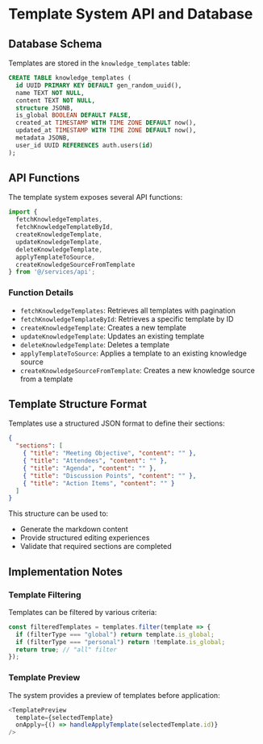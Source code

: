 
# Template System API and Database

## Database Schema

Templates are stored in the `knowledge_templates` table:

```sql
CREATE TABLE knowledge_templates (
  id UUID PRIMARY KEY DEFAULT gen_random_uuid(),
  name TEXT NOT NULL,
  content TEXT NOT NULL,
  structure JSONB,
  is_global BOOLEAN DEFAULT FALSE,
  created_at TIMESTAMP WITH TIME ZONE DEFAULT now(),
  updated_at TIMESTAMP WITH TIME ZONE DEFAULT now(),
  metadata JSONB,
  user_id UUID REFERENCES auth.users(id)
);
```

## API Functions

The template system exposes several API functions:

```typescript
import { 
  fetchKnowledgeTemplates,
  fetchKnowledgeTemplateById,
  createKnowledgeTemplate,
  updateKnowledgeTemplate,
  deleteKnowledgeTemplate,
  applyTemplateToSource,
  createKnowledgeSourceFromTemplate
} from '@/services/api';
```

### Function Details

- `fetchKnowledgeTemplates`: Retrieves all templates with pagination
- `fetchKnowledgeTemplateById`: Retrieves a specific template by ID
- `createKnowledgeTemplate`: Creates a new template
- `updateKnowledgeTemplate`: Updates an existing template
- `deleteKnowledgeTemplate`: Deletes a template
- `applyTemplateToSource`: Applies a template to an existing knowledge source
- `createKnowledgeSourceFromTemplate`: Creates a new knowledge source from a template

## Template Structure Format

Templates use a structured JSON format to define their sections:

```json
{
  "sections": [
    { "title": "Meeting Objective", "content": "" },
    { "title": "Attendees", "content": "" },
    { "title": "Agenda", "content": "" },
    { "title": "Discussion Points", "content": "" },
    { "title": "Action Items", "content": "" }
  ]
}
```

This structure can be used to:
- Generate the markdown content
- Provide structured editing experiences
- Validate that required sections are completed

## Implementation Notes

### Template Filtering

Templates can be filtered by various criteria:

```typescript
const filteredTemplates = templates.filter(template => {
  if (filterType === "global") return template.is_global;
  if (filterType === "personal") return !template.is_global;
  return true; // "all" filter
});
```

### Template Preview

The system provides a preview of templates before application:

```typescript
<TemplatePreview
  template={selectedTemplate}
  onApply={() => handleApplyTemplate(selectedTemplate.id)}
/>
```
